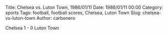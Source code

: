 Title: Chelsea vs. Luton Town, 1986/01/11
Date: 1986/01/11 00:00
Category: sports
Tags: football, football scores, Chelsea, Luton Town
Slug: chelsea-vs-luton-town
Author: carbonero


Chelsea 1 - 0 Luton Town
